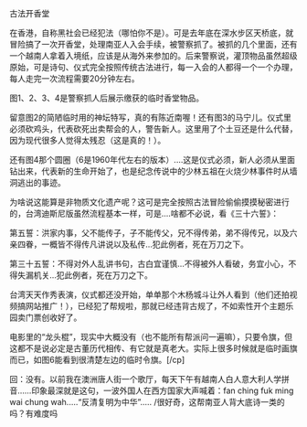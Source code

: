 古法开香堂

在香港，自称黑社会已经犯法（哪怕你不是）。可是去年底在深水步区天桥底，就冒险搞了一次开香堂，处理南亚人入会手续，被警察抓了。被抓的几个里面，还有一个越南人拿着入境纸，应该是从海外来参加的。后来警察说，灌顶物品虽然超级原始，可是诗句、仪式完全按照传统古法进行，每一入会的人都得一个一个办理，每人走完一次流程需要20分钟左右。

图1、2、3、4是警察抓人后展示缴获的临时香堂物品。

留意图2的简陋临时用的神坛特写，真的有陈近南喔！还有图3的马宁儿。仪式里必须砍鸡头，代表砍死出卖帮会的人，警告新人。这里用了个土豆还是什么代替，因为现代很多人觉得太残忍（这是真的！）。

还有图4那个圆圈（6是1960年代左右的版本）....这是仪式必须，新人必须从里面钻出来，代表新的生命开始了，也是纪念传说中的少林五祖在火烧少林事件时从墙洞逃出的事迹。

为啥说这能算是非物质文化遗产呢？这可是完全按照古法冒险偷偷摸摸秘密进行的，台湾迪斯尼版虽然流程基本一样，可是....啥都不必说，看《三十六誓》：

第五誓：洪家内事，父不能传子，子不能传父，兄不得传弟，弟不得传兄，以及六亲四眷，一概皆不得传凡讲说以及私传...犯此例者，死在万刀之下。 

第三十五誓：不得对外人乱讲书句，古白宜谨慎...不得被外人看破，务宜小心，不得失漏机关...犯此例者，死在万刀之下。 

台湾天天作秀表演，仪式都还没开始，单单那个木杨城斗让外人看到（他们还拍视频搞网站推广！），已经犯了帮规啦，那就已经违背古规了，不如索性开个主题乐园卖门票创收好了。 

电影里的“龙头棍”，现实中大概没有（也不能所有帮派问一遍嘛），只要令旗，但这都不是说必定是古董历代相传、有它就是真老大。实际上很多时候就是临时画旗而已，如图6能看到很清楚左边的临时令旗。[/cp]


回：没有。以前我在澳洲唐人街一个歌厅，每天下午有越南人白人意大利人学拼音……印象最深就是这句，一波外国人在西方国家大声喊着：fan ching fuk ming wai chung wah.....“反清复明为中华”.....
/很好奇，这帮南亚人背大底诗一类的吗？有难度吗
